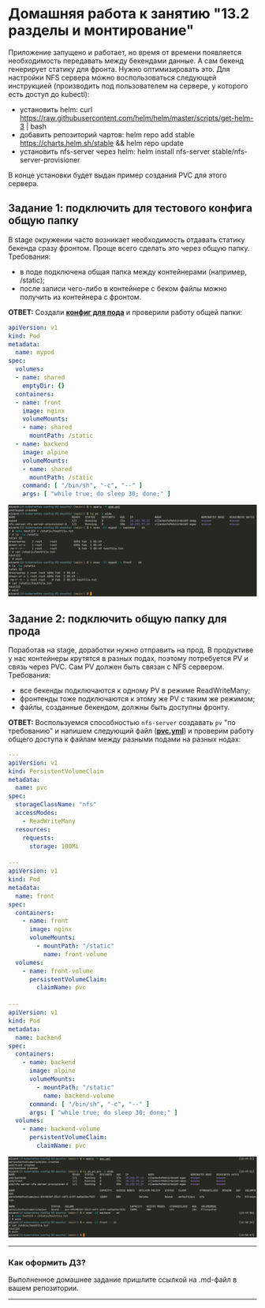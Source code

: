 # Домашняя работа к занятию "13.2 разделы и монтирование"

Приложение запущено и работает, но время от времени появляется необходимость передавать между бекендами данные. А сам бекенд генерирует статику для фронта. Нужно оптимизировать это.
Для настройки NFS сервера можно воспользоваться следующей инструкцией (производить под пользователем на сервере, у которого есть доступ до kubectl):

* установить helm: curl <https://raw.githubusercontent.com/helm/helm/master/scripts/get-helm-3> | bash
* добавить репозиторий чартов: helm repo add stable <https://charts.helm.sh/stable> && helm repo update
* установить nfs-server через helm: helm install nfs-server stable/nfs-server-provisioner

В конце установки будет выдан пример создания PVC для этого сервера.

## Задание 1: подключить для тестового конфига общую папку

В stage окружении часто возникает необходимость отдавать статику бекенда сразу фронтом. Проще всего сделать это через общую папку. Требования:

* в поде подключена общая папка между контейнерами (например, /static);
* после записи чего-либо в контейнере с беком файлы можно получить из контейнера с фронтом.

**ОТВЕТ:** Создали **[конфиг для пода](./pod.yml)** и проверили работу общей папки:  

```yaml
apiVersion: v1
kind: Pod
metadata:
  name: mypod
spec:
  volumes:
  - name: shared
    emptyDir: {}
  containers:
  - name: front
    image: nginx
    volumeMounts:
    - name: shared
      mountPath: /static
  - name: backend
    image: alpine
    volumeMounts:
    - name: shared
      mountPath: /static
    command: [ "/bin/sh", "-c", "--" ]
    args: [ "while true; do sleep 30; done;" ]
```  

[![Screenshot_20220202_125120.png](./Screenshot_20220202_125120.png)](./Screenshot_20220202_125120.png)  

## Задание 2: подключить общую папку для прода

Поработав на stage, доработки нужно отправить на прод. В продуктиве у нас контейнеры крутятся в разных подах, поэтому потребуется PV и связь через PVC. Сам PV должен быть связан с NFS сервером. Требования:

* все бекенды подключаются к одному PV в режиме ReadWriteMany;
* фронтенды тоже подключаются к этому же PV с таким же режимом;
* файлы, созданные бекендом, должны быть доступны фронту.

**ОТВЕТ:** Воспользуемся способностью `nfs-server` создавать `pv` "по требованию" и напишем следующий файл (**[pvc.yml](./pvc.yml)**) и проверим работу общего доступа к файлам между разными подами на разных нодах:  

```yaml
---
apiVersion: v1
kind: PersistentVolumeClaim
metadata:
  name: pvc
spec:
  storageClassName: "nfs"
  accessModes:
    - ReadWriteMany
  resources:
    requests:
      storage: 100Mi

---
apiVersion: v1
kind: Pod
metadata:
  name: front
spec:
  containers:
    - name: front
      image: nginx
      volumeMounts:
        - mountPath: "/static"
          name: front-volume
  volumes:
    - name: front-volume
      persistentVolumeClaim:
        claimName: pvc

---
apiVersion: v1
kind: Pod
metadata:
  name: backend
spec:
  containers:
    - name: backend
      image: alpine
      volumeMounts:
        - mountPath: "/static"
          name: backend-volume
      command: [ "/bin/sh", "-c", "--" ]
      args: [ "while true; do sleep 30; done;" ]
  volumes:
    - name: backend-volume
      persistentVolumeClaim:
        claimName: pvc
```  

[![Screenshot_20220202_135205.png](./Screenshot_20220202_135205.png)](./Screenshot_20220202_135205.png)  


---

### Как оформить ДЗ?

Выполненное домашнее задание пришлите ссылкой на .md-файл в вашем репозитории.

---
